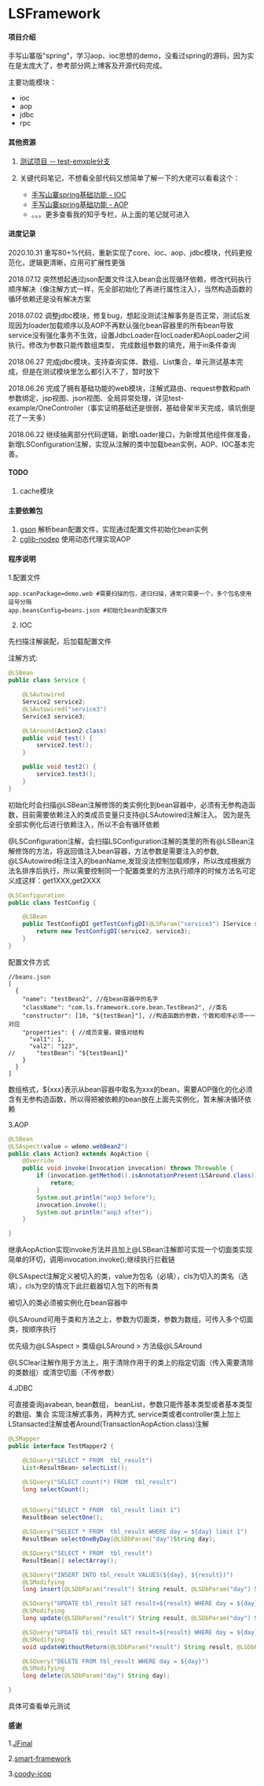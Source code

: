 # LSFramework

#### 项目介绍
手写山寨版"spring"，学习aop、ioc思想的demo，没看过spring的源码，因为实在是太庞大了，参考部分网上博客及开源代码完成。

主要功能模块：

- ioc
- aop
- jdbc
- rpc

#### 其他资源

1. [测试项目 -- test-emxple分支](https://gitee.com/981764793/LSFramework/tree/test-example/)

2. 关键代码笔记，不想看全部代码又想简单了解一下的大佬可以看看这个：

    - [手写山寨spring基础功能 - IOC](https://zhuanlan.zhihu.com/p/38610359)
    - [手写山寨spring基础功能 - AOP](https://zhuanlan.zhihu.com/p/38660294)
	- 。。。更多查看我的知乎专栏，从上面的笔记就可进入

#### 进度记录

2020.10.31 重写80+%代码，重新实现了core、ioc、aop、jdbc模块，代码更规范化，逻辑更清晰，应用可扩展性更强

2018.07.12 突然想起通过json配置文件注入bean会出现循环依赖，修改代码执行顺序解决（像注解方式一样，先全部初始化了再进行属性注入），当然构造函数的循环依赖还是没有解决方案

2018.07.02 调整jdbc模块，修复bug，想起没测试注解事务是否正常，测试后发现因为loader加载顺序以及AOP不再默认强化bean容器里的所有bean导致service没有强化事务不生效，设置JdbcLoader在IocLoader和AopLoader之间执行。修改为参数只能传数组类型， 完成数组参数的填充，用于in条件查询

2018.06.27 完成jdbc模块，支持查询实体、数组、List集合，单元测试基本完成，但是在测试模块里怎么都引入不了，暂时放下

2018.06.26 完成了拥有基础功能的web模块，注解式路由、request参数和path参数绑定、jsp视图、json视图、全局异常处理，详见test-example/OneController（事实证明基础还是很弱，基础骨架半天完成，填坑倒是花了一天多）

2018.06.22  继续抽离部分代码逻辑，新增Loader接口，为新增其他组件做准备，新增LSConfiguration注解，实现从注解的类中加载bean实例，AOP、IOC基本完善。


#### TODO

1. cache模块


#### 主要依赖包

1. [gson](http://mvnrepository.com/artifact/com.google.code.gson/gson) 解析bean配置文件，实现通过配置文件初始化bean实例
2. [cglib-nodep](http://mvnrepository.com/artifact/cglib/cglib-nodep) 使用动态代理实现AOP


#### 程序说明

1.配置文件
```
app.scanPackage=demo.web #需要扫描的包，递归扫描，通常只需要一个，多个包名使用逗号分隔
app.beansConfig=beans.json #初始化bean的配置文件
```

2. IOC

先扫描注解装配，后加载配置文件

注解方式:
```java
@LSBean
public class Service {

    @LSAutowired
    Service2 service2;
    @LSAutowired("service3")
    Service3 service3;

    @LSAround(Action2.class)
    public void test() {
        service2.test();
    }

    public void test2() {
        service3.test3();
    }
}
```
初始化时会扫描@LSBean注解修饰的类实例化到bean容器中，必须有无参构造函数，目前需要依赖注入的类成员变量只支持@LSAutowired注解注入。
因为是先全部实例化后进行依赖注入，所以不会有循环依赖

@LSConfiguration注解，会扫描LSConfiguration注解的类里的所有@LSBean注解修饰的方法，将返回值注入bean容器，方法参数是需要注入的参数, @LSAutowired标注注入的beanName,发现没法控制加载顺序，所以改成根据方法名排序后执行，所以需要控制同一个配置类里的方法执行顺序的时候方法名可定义成这样：get1XXX,get2XXX

```java
@LSConfiguration
public class TestConfig {

    @LSBean
    public TestConfigDI getTestConfigDI(@LSParam("service3") IService service2, Service3 service3) {
        return new TestConfigDI(service2, service3); 
    }
}
```

配置文件方式
```
//beans.json
[
  {
    "name": "testBean2", //在bean容器中的名字
    "className": "com.ls.framework.core.bean.TestBean2", //类名
    "constructor": [10, "${testBean}"], //构造函数的参数，个数和顺序必须一一对应
    "properties": { //成员变量，键值对结构
      "val1": 1,
      "val2": "123",
//      "testBean": "${testBean1}"
    }
  }
]

```
数组格式，${xxx}表示从bean容器中取名为xxx的bean，需要AOP强化的化必须含有无参构造函数，所以得把被依赖的bean放在上面先实例化，暂未解决循环依赖

3.AOP

```java
@LSBean
@LSAspect(value = wdemo.webBean2")
public class Action3 extends AopAction {
    @Override
    public void invoke(Invocation invocation) throws Throwable {
        if (invocation.getMethod().isAnnotationPresent(LSAround.class)){
            return;
        }
        System.out.println("aop3 before");
        invocation.invoke();
        System.out.println("aop3 after");
    }

}
```
继承AopAction实现invoke方法并且加上@LSBean注解即可实现一个切面类实现简单的环切，调用invocation.invoke();继续执行拦截链

@LSAspect注解定义被切入的类，value为包名（必填），cls为切入的类名（选填），cls为空的情况下此拦截器切入包下的所有类

被切入的类必须被实例化在bean容器中

@LSAround可用于类和方法之上，参数为切面类，参数为数组，可传入多个切面类，按顺序执行

优先级为@LSAspect > 类级@LSAround > 方法级@LSAround

@LSClear注解作用于方法上，用于清除作用于的类上的指定切面（传入需要清除的类数组）或清空切面（不传参数）

4.JDBC

可直接查询javabean, bean数组， beanList，参数只能传基本类型或者基本类型的数组、集合
实现注解式事务，两种方式, service类或者controller类上加上LStansacted注解或者Around(TransactionAopAction.class)注解

```java
@LSMapper
public interface TestMapper2 {

    @LSQuery("SELECT * FROM  tbl_result")
    List<ResultBean> selectList();

    @LSQuery("SELECT count(*) FROM  tbl_result")
    long selectCount();


    @LSQuery("SELECT * FROM  tbl_result limit 1")
    ResultBean selectOne();

    @LSQuery("SELECT * FROM  tbl_result WHERE day = ${day} limit 1")
    ResultBean selectOneByDay(@LSDbParam("day")String day);

    @LSQuery("SELECT * FROM  tbl_result")
    ResultBean[] selectArray();

    @LSQuery("INSERT INTO tbl_result VALUES(${day}, ${result})")
    @LSModifying
    long insert(@LSDbParam("result") String result, @LSDbParam("day") String day);

    @LSQuery("UPDATE tbl_result SET result=${result} WHERE day = ${day}")
    @LSModifying
    long update(@LSDbParam("result") String result, @LSDbParam("day") String day);

    @LSQuery("UPDATE tbl_result SET result=${result} WHERE day = ${day}")
    @LSModifying
    void updateWithoutReturn(@LSDbParam("result") String result, @LSDbParam("day") String day);

    @LSQuery("DELETE FROM tbl_result WHERE day = ${day}")
    @LSModifying
    long delete(@LSDbParam("day") String day);

}
```
具体可查看单元测试

#### 感谢

1.[JFinal](https://gitee.com/jfinal/jfinal)

2.[smart-framework](https://gitee.com/huangyong/smart-framework)

3.[coody-icop](https://gitee.com/coodyer/coody-icop)